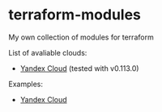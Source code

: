 # terraform-modules
My own collection of modules for terraform

List of avaliable clouds:
- [Yandex Cloud](yandex-cloud/MODULES.md) (tested with v0.113.0)

Examples:
- [Yandex Cloud](yandex-cloud/EXAMPLES.md)
